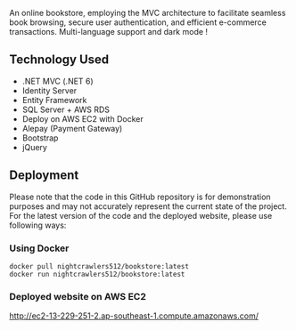
An online bookstore, employing the MVC architecture to facilitate seamless book browsing, secure user authentication, and efficient e-commerce transactions. Multi-language support and dark mode !

## Technology Used
- .NET MVC (.NET 6)
- Identity Server
- Entity Framework
- SQL Server + AWS RDS
- Deploy on AWS EC2 with Docker
- Alepay (Payment Gateway)
- Bootstrap
- jQuery

## Deployment
Please note that the code in this GitHub repository is for demonstration purposes and may not accurately represent the current state of the project. For the latest version of the code and the deployed website, please use following ways:

### Using Docker
```
docker pull nightcrawlers512/bookstore:latest
docker run nightcrawlers512/bookstore:latest
```

### Deployed website on AWS EC2
http://ec2-13-229-251-2.ap-southeast-1.compute.amazonaws.com/
